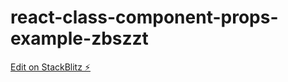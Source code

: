 # react-class-component-props-example-zbszzt

[Edit on StackBlitz ⚡️](https://stackblitz.com/edit/react-class-component-props-example-zbszzt)
